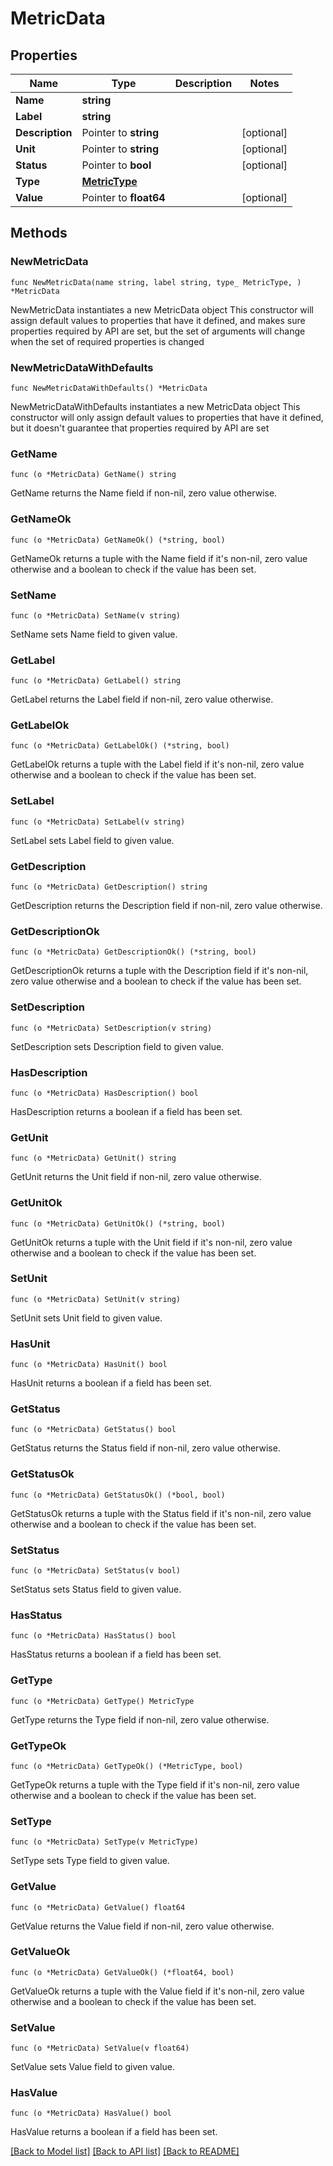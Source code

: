 # MetricData

## Properties

Name | Type | Description | Notes
------------ | ------------- | ------------- | -------------
**Name** | **string** |  | 
**Label** | **string** |  | 
**Description** | Pointer to **string** |  | [optional] 
**Unit** | Pointer to **string** |  | [optional] 
**Status** | Pointer to **bool** |  | [optional] 
**Type** | [**MetricType**](MetricType.md) |  | 
**Value** | Pointer to **float64** |  | [optional] 

## Methods

### NewMetricData

`func NewMetricData(name string, label string, type_ MetricType, ) *MetricData`

NewMetricData instantiates a new MetricData object
This constructor will assign default values to properties that have it defined,
and makes sure properties required by API are set, but the set of arguments
will change when the set of required properties is changed

### NewMetricDataWithDefaults

`func NewMetricDataWithDefaults() *MetricData`

NewMetricDataWithDefaults instantiates a new MetricData object
This constructor will only assign default values to properties that have it defined,
but it doesn't guarantee that properties required by API are set

### GetName

`func (o *MetricData) GetName() string`

GetName returns the Name field if non-nil, zero value otherwise.

### GetNameOk

`func (o *MetricData) GetNameOk() (*string, bool)`

GetNameOk returns a tuple with the Name field if it's non-nil, zero value otherwise
and a boolean to check if the value has been set.

### SetName

`func (o *MetricData) SetName(v string)`

SetName sets Name field to given value.


### GetLabel

`func (o *MetricData) GetLabel() string`

GetLabel returns the Label field if non-nil, zero value otherwise.

### GetLabelOk

`func (o *MetricData) GetLabelOk() (*string, bool)`

GetLabelOk returns a tuple with the Label field if it's non-nil, zero value otherwise
and a boolean to check if the value has been set.

### SetLabel

`func (o *MetricData) SetLabel(v string)`

SetLabel sets Label field to given value.


### GetDescription

`func (o *MetricData) GetDescription() string`

GetDescription returns the Description field if non-nil, zero value otherwise.

### GetDescriptionOk

`func (o *MetricData) GetDescriptionOk() (*string, bool)`

GetDescriptionOk returns a tuple with the Description field if it's non-nil, zero value otherwise
and a boolean to check if the value has been set.

### SetDescription

`func (o *MetricData) SetDescription(v string)`

SetDescription sets Description field to given value.

### HasDescription

`func (o *MetricData) HasDescription() bool`

HasDescription returns a boolean if a field has been set.

### GetUnit

`func (o *MetricData) GetUnit() string`

GetUnit returns the Unit field if non-nil, zero value otherwise.

### GetUnitOk

`func (o *MetricData) GetUnitOk() (*string, bool)`

GetUnitOk returns a tuple with the Unit field if it's non-nil, zero value otherwise
and a boolean to check if the value has been set.

### SetUnit

`func (o *MetricData) SetUnit(v string)`

SetUnit sets Unit field to given value.

### HasUnit

`func (o *MetricData) HasUnit() bool`

HasUnit returns a boolean if a field has been set.

### GetStatus

`func (o *MetricData) GetStatus() bool`

GetStatus returns the Status field if non-nil, zero value otherwise.

### GetStatusOk

`func (o *MetricData) GetStatusOk() (*bool, bool)`

GetStatusOk returns a tuple with the Status field if it's non-nil, zero value otherwise
and a boolean to check if the value has been set.

### SetStatus

`func (o *MetricData) SetStatus(v bool)`

SetStatus sets Status field to given value.

### HasStatus

`func (o *MetricData) HasStatus() bool`

HasStatus returns a boolean if a field has been set.

### GetType

`func (o *MetricData) GetType() MetricType`

GetType returns the Type field if non-nil, zero value otherwise.

### GetTypeOk

`func (o *MetricData) GetTypeOk() (*MetricType, bool)`

GetTypeOk returns a tuple with the Type field if it's non-nil, zero value otherwise
and a boolean to check if the value has been set.

### SetType

`func (o *MetricData) SetType(v MetricType)`

SetType sets Type field to given value.


### GetValue

`func (o *MetricData) GetValue() float64`

GetValue returns the Value field if non-nil, zero value otherwise.

### GetValueOk

`func (o *MetricData) GetValueOk() (*float64, bool)`

GetValueOk returns a tuple with the Value field if it's non-nil, zero value otherwise
and a boolean to check if the value has been set.

### SetValue

`func (o *MetricData) SetValue(v float64)`

SetValue sets Value field to given value.

### HasValue

`func (o *MetricData) HasValue() bool`

HasValue returns a boolean if a field has been set.


[[Back to Model list]](../README.md#documentation-for-models) [[Back to API list]](../README.md#documentation-for-api-endpoints) [[Back to README]](../README.md)


